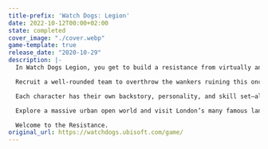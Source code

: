 ```yaml
---
title-prefix: 'Watch Dogs: Legion'
date: 2022-10-12T00:00+02:00
state: completed
cover_image: "./cover.webp"
game-template: true
release_date: "2020-10-29"
description: |-
  In Watch Dogs Legion, you get to build a resistance from virtually anyone you see as you hack, infiltrate, and fight to take back a near-future London that is facing its downfall, courtesy of state surveillance, private military, and organized crime.

  Recruit a well-rounded team to overthrow the wankers ruining this once-great city. The fate of London lies with you.

  Each character has their own backstory, personality, and skill set—all of which comes into play as you personalize your team. Swap between characters as you explore an open world online with friends. Enjoy free updates of new modes, rewards, and themed events.

  Explore a massive urban open world and visit London’s many famous landmarks – including Trafalgar Square, Big Ben, Tower Bridge, Camden, Piccadilly Circus, or the London Eye.

  Welcome to the Resistance.
original_url: https://watchdogs.ubisoft.com/game/
---
```


